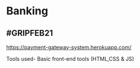 # Banking
## #GRIPFEB21



https://payment-gateway-system.herokuapp.com/

Tools used- Basic front-end tools (HTML,CSS & JS)


